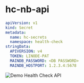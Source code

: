 # hc-nb-api

```yaml
apiVersion: v1
kind: Secret
metadata:
  name: hc-secrets
  namespace: health-check
stringData:
  APIVERSION: v4
  TOKEN: LINODE-PAT 
  MAINDB_PASSWORD: <DB PASSWORD>
  MAINDB_HOSTPORT: 1.2.3.4:5678
```




![Demo Health Check API](https://github.com/nathanle/nathanle.github.io/blob/main/hc.gif)
